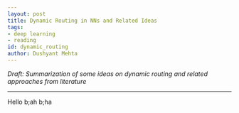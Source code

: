 ```yaml
---
layout: post
title: Dynamic Routing in NNs and Related Ideas
tags:
- deep learning
- reading
id: dynamic_routing
author: Dushyant Mehta
---
```


*Draft: Summarization of some ideas on dynamic routing and related approaches from literature*

-----
  
Hello b;ah b;ha

